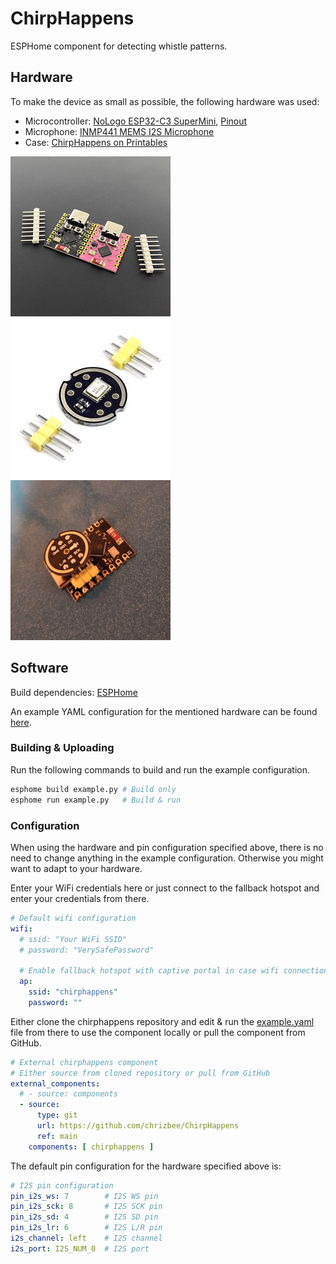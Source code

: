 # ChirpHappens
ESPHome component for detecting whistle patterns.

## Hardware

To make the device as small as possible, the following hardware was used:

- Microcontroller: [NoLogo ESP32-C3 SuperMini](https://www.nologo.tech/product/esp32/esp32c3SuperMini/esp32C3SuperMini.html), [Pinout](https://www.sudo.is/docs/esphome/boards/esp32c3supermini/)
- Microphone: [INMP441 MEMS I2S Microphone](https://www.berrybase.de/en/inmp441-mems-omnidirektionales-mikrofonmodul-i2s-interface)
- Case: [ChirpHappens on Printables](https://www.printables.com/model/1090007-chirphappens)

![](images/esp32c3_supermini.png) ![](images/inmp441.png) ![](images/hat.png)

## Software

Build dependencies: [ESPHome](https://esphome.io/guides/installing_esphome)

An example YAML configuration for the mentioned hardware can be found [here](example.yaml).

### Building & Uploading

Run the following commands to build and run the example configuration.

```bash
esphome build example.py # Build only
esphome run example.py   # Build & run
```

### Configuration

When using the hardware and pin configuration specified above, there is no need to change anything in the example configuration. Otherwise you might want to adapt to your hardware.

Enter your WiFi credentials here or just connect to the fallback hotspot and enter your credentials from there.

```yaml
# Default wifi configuration
wifi:
  # ssid: "Your WiFi SSID"
  # password: "VerySafePassword"

  # Enable fallback hotspot with captive portal in case wifi connection fails
  ap:
    ssid: "chirphappens"
    password: ""
```

Either clone the chirphappens repository and edit & run the [example.yaml](example,yaml) file from there to use the component locally or pull the component from GitHub.

```yaml
# External chirphappens component
# Either source from cloned repository or pull from GitHub
external_components:
  # - source: components
  - source:
      type: git
      url: https://github.com/chrizbee/ChirpHappens
      ref: main
    components: [ chirphappens ]
```

The default pin configuration for the hardware specified above is:

```yaml
# I2S pin configuration
pin_i2s_ws: 7        # I2S WS pin
pin_i2s_sck: 8       # I2S SCK pin
pin_i2s_sd: 4        # I2S SD pin
pin_i2s_lr: 6        # I2S L/R pin
i2s_channel: left    # I2S channel
i2s_port: I2S_NUM_0  # I2S port
```

